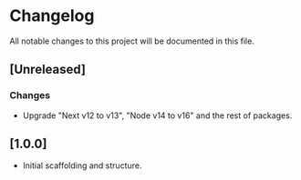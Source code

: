 # Changelog
All notable changes to this project will be documented in this file.

## [Unreleased]
### Changes
- Upgrade "Next v12 to v13", "Node v14 to v16" and the rest of packages.

## [1.0.0]
- Initial scaffolding and structure.
